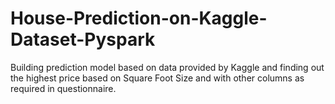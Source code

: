 # House-Prediction-on-Kaggle-Dataset-Pyspark
Building prediction model based on data provided by Kaggle and finding out the highest price based on Square Foot Size and with other columns as required in questionnaire.
